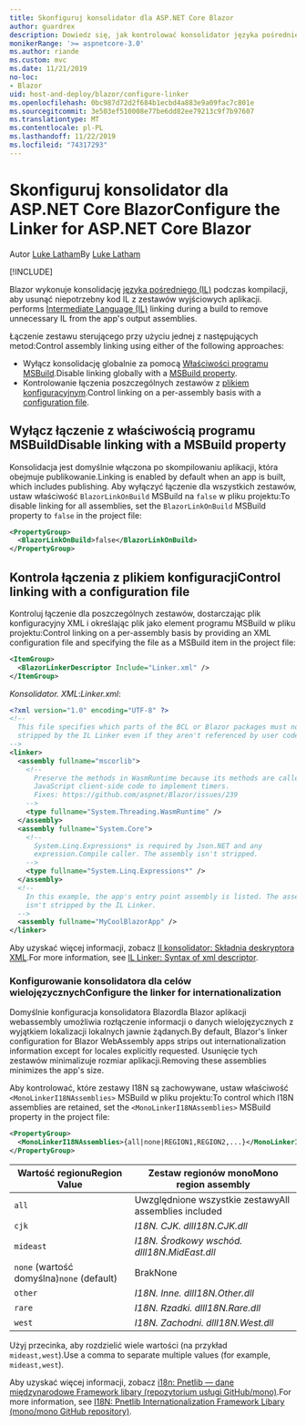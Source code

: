 ```yaml
---
title: Skonfiguruj konsolidator dla ASP.NET Core Blazor
author: guardrex
description: Dowiedz się, jak kontrolować konsolidator języka pośredniego (IL) podczas kompilowania aplikacji Blazor.
monikerRange: '>= aspnetcore-3.0'
ms.author: riande
ms.custom: mvc
ms.date: 11/21/2019
no-loc:
- Blazor
uid: host-and-deploy/blazor/configure-linker
ms.openlocfilehash: 0bc987d72d2f684b1ecbd4a883e9a09fac7c801e
ms.sourcegitcommit: 3e503ef510008e77be6dd82ee79213c9f7b97607
ms.translationtype: MT
ms.contentlocale: pl-PL
ms.lasthandoff: 11/22/2019
ms.locfileid: "74317293"
---
```

# <a name="configure-the-linker-for-aspnet-core-opno-locblazor"></a><span data-ttu-id="2c4f0-103">Skonfiguruj konsolidator dla ASP.NET Core Blazor</span><span class="sxs-lookup"><span data-stu-id="2c4f0-103">Configure the Linker for ASP.NET Core Blazor</span></span>

<span data-ttu-id="2c4f0-104">Autor [Luke Latham](https://github.com/guardrex)</span><span class="sxs-lookup"><span data-stu-id="2c4f0-104">By [Luke Latham](https://github.com/guardrex)</span></span>

[!INCLUDE[](~/includes/blazorwasm-preview-notice.md)]

Blazor<span data-ttu-id="2c4f0-105"> wykonuje konsolidację [języka pośredniego (IL)](/dotnet/standard/managed-code#intermediate-language--execution) podczas kompilacji, aby usunąć niepotrzebny kod IL z zestawów wyjściowych aplikacji.</span><span class="sxs-lookup"><span data-stu-id="2c4f0-105"> performs [Intermediate Language (IL)](/dotnet/standard/managed-code#intermediate-language--execution) linking during a build to remove unnecessary IL from the app's output assemblies.</span></span>

<span data-ttu-id="2c4f0-106">Łączenie zestawu sterującego przy użyciu jednej z następujących metod:</span><span class="sxs-lookup"><span data-stu-id="2c4f0-106">Control assembly linking using either of the following approaches:</span></span>

* <span data-ttu-id="2c4f0-107">Wyłącz konsolidację globalnie za pomocą [Właściwości programu MSBuild](#disable-linking-with-a-msbuild-property).</span><span class="sxs-lookup"><span data-stu-id="2c4f0-107">Disable linking globally with a [MSBuild property](#disable-linking-with-a-msbuild-property).</span></span>
* <span data-ttu-id="2c4f0-108">Kontrolowanie łączenia poszczególnych zestawów z [plikiem konfiguracyjnym](#control-linking-with-a-configuration-file).</span><span class="sxs-lookup"><span data-stu-id="2c4f0-108">Control linking on a per-assembly basis with a [configuration file](#control-linking-with-a-configuration-file).</span></span>

## <a name="disable-linking-with-a-msbuild-property"></a><span data-ttu-id="2c4f0-109">Wyłącz łączenie z właściwością programu MSBuild</span><span class="sxs-lookup"><span data-stu-id="2c4f0-109">Disable linking with a MSBuild property</span></span>

<span data-ttu-id="2c4f0-110">Konsolidacja jest domyślnie włączona po skompilowaniu aplikacji, która obejmuje publikowanie.</span><span class="sxs-lookup"><span data-stu-id="2c4f0-110">Linking is enabled by default when an app is built, which includes publishing.</span></span> <span data-ttu-id="2c4f0-111">Aby wyłączyć łączenie dla wszystkich zestawów, ustaw właściwość `BlazorLinkOnBuild` MSBuild na `false` w pliku projektu:</span><span class="sxs-lookup"><span data-stu-id="2c4f0-111">To disable linking for all assemblies, set the `BlazorLinkOnBuild` MSBuild property to `false` in the project file:</span></span>

```xml
<PropertyGroup>
  <BlazorLinkOnBuild>false</BlazorLinkOnBuild>
</PropertyGroup>
```

## <a name="control-linking-with-a-configuration-file"></a><span data-ttu-id="2c4f0-112">Kontrola łączenia z plikiem konfiguracji</span><span class="sxs-lookup"><span data-stu-id="2c4f0-112">Control linking with a configuration file</span></span>

<span data-ttu-id="2c4f0-113">Kontroluj łączenie dla poszczególnych zestawów, dostarczając plik konfiguracyjny XML i określając plik jako element programu MSBuild w pliku projektu:</span><span class="sxs-lookup"><span data-stu-id="2c4f0-113">Control linking on a per-assembly basis by providing an XML configuration file and specifying the file as a MSBuild item in the project file:</span></span>

```xml
<ItemGroup>
  <BlazorLinkerDescriptor Include="Linker.xml" />
</ItemGroup>
```

<span data-ttu-id="2c4f0-114">*Konsolidator. XML*:</span><span class="sxs-lookup"><span data-stu-id="2c4f0-114">*Linker.xml*:</span></span>

```xml
<?xml version="1.0" encoding="UTF-8" ?>
<!--
  This file specifies which parts of the BCL or Blazor packages must not be
  stripped by the IL Linker even if they aren't referenced by user code.
-->
<linker>
  <assembly fullname="mscorlib">
    <!--
      Preserve the methods in WasmRuntime because its methods are called by 
      JavaScript client-side code to implement timers.
      Fixes: https://github.com/aspnet/Blazor/issues/239
    -->
    <type fullname="System.Threading.WasmRuntime" />
  </assembly>
  <assembly fullname="System.Core">
    <!--
      System.Linq.Expressions* is required by Json.NET and any 
      expression.Compile caller. The assembly isn't stripped.
    -->
    <type fullname="System.Linq.Expressions*" />
  </assembly>
  <!--
    In this example, the app's entry point assembly is listed. The assembly
    isn't stripped by the IL Linker.
  -->
  <assembly fullname="MyCoolBlazorApp" />
</linker>
```

<span data-ttu-id="2c4f0-115">Aby uzyskać więcej informacji, zobacz [Il konsolidator: Składnia deskryptora XML](https://github.com/mono/linker/blob/master/src/linker/README.md#syntax-of-xml-descriptor).</span><span class="sxs-lookup"><span data-stu-id="2c4f0-115">For more information, see [IL Linker: Syntax of xml descriptor](https://github.com/mono/linker/blob/master/src/linker/README.md#syntax-of-xml-descriptor).</span></span>

### <a name="configure-the-linker-for-internationalization"></a><span data-ttu-id="2c4f0-116">Konfigurowanie konsolidatora dla celów wielojęzycznych</span><span class="sxs-lookup"><span data-stu-id="2c4f0-116">Configure the linker for internationalization</span></span>

<span data-ttu-id="2c4f0-117">Domyślnie konfiguracja konsolidatora Blazordla Blazor aplikacji webassembly umożliwia rozłączenie informacji o danych wielojęzycznych z wyjątkiem lokalizacji lokalnych jawnie żądanych.</span><span class="sxs-lookup"><span data-stu-id="2c4f0-117">By default, Blazor's linker configuration for Blazor WebAssembly apps strips out internationalization information except for locales explicitly requested.</span></span> <span data-ttu-id="2c4f0-118">Usunięcie tych zestawów minimalizuje rozmiar aplikacji.</span><span class="sxs-lookup"><span data-stu-id="2c4f0-118">Removing these assemblies minimizes the app's size.</span></span>

<span data-ttu-id="2c4f0-119">Aby kontrolować, które zestawy I18N są zachowywane, ustaw właściwość `<MonoLinkerI18NAssemblies>` MSBuild w pliku projektu:</span><span class="sxs-lookup"><span data-stu-id="2c4f0-119">To control which I18N assemblies are retained, set the `<MonoLinkerI18NAssemblies>` MSBuild property in the project file:</span></span>

```xml
<PropertyGroup>
  <MonoLinkerI18NAssemblies>{all|none|REGION1,REGION2,...}</MonoLinkerI18NAssemblies>
</PropertyGroup>
```

| <span data-ttu-id="2c4f0-120">Wartość regionu</span><span class="sxs-lookup"><span data-stu-id="2c4f0-120">Region Value</span></span>     | <span data-ttu-id="2c4f0-121">Zestaw regionów mono</span><span class="sxs-lookup"><span data-stu-id="2c4f0-121">Mono region assembly</span></span>    |
| ---------------- | ----------------------- |
| `all`            | <span data-ttu-id="2c4f0-122">Uwzględnione wszystkie zestawy</span><span class="sxs-lookup"><span data-stu-id="2c4f0-122">All assemblies included</span></span> |
| `cjk`            | <span data-ttu-id="2c4f0-123">*I18N. CJK. dll*</span><span class="sxs-lookup"><span data-stu-id="2c4f0-123">*I18N.CJK.dll*</span></span>          |
| `mideast`        | <span data-ttu-id="2c4f0-124">*I18N. Środkowy wschód. dll*</span><span class="sxs-lookup"><span data-stu-id="2c4f0-124">*I18N.MidEast.dll*</span></span>      |
| <span data-ttu-id="2c4f0-125">`none` (wartość domyślna)</span><span class="sxs-lookup"><span data-stu-id="2c4f0-125">`none` (default)</span></span> | <span data-ttu-id="2c4f0-126">Brak</span><span class="sxs-lookup"><span data-stu-id="2c4f0-126">None</span></span>                    |
| `other`          | <span data-ttu-id="2c4f0-127">*I18N. Inne. dll*</span><span class="sxs-lookup"><span data-stu-id="2c4f0-127">*I18N.Other.dll*</span></span>        |
| `rare`           | <span data-ttu-id="2c4f0-128">*I18N. Rzadki. dll*</span><span class="sxs-lookup"><span data-stu-id="2c4f0-128">*I18N.Rare.dll*</span></span>         |
| `west`           | <span data-ttu-id="2c4f0-129">*I18N. Zachodni. dll*</span><span class="sxs-lookup"><span data-stu-id="2c4f0-129">*I18N.West.dll*</span></span>         |

<span data-ttu-id="2c4f0-130">Użyj przecinka, aby rozdzielić wiele wartości (na przykład `mideast,west`).</span><span class="sxs-lookup"><span data-stu-id="2c4f0-130">Use a comma to separate multiple values (for example, `mideast,west`).</span></span>

<span data-ttu-id="2c4f0-131">Aby uzyskać więcej informacji, zobacz [i18n: Pnetlib — dane międzynarodowe Framework libary (repozytorium usługi GitHub/mono)](https://github.com/mono/mono/tree/master/mcs/class/I18N).</span><span class="sxs-lookup"><span data-stu-id="2c4f0-131">For more information, see [I18N: Pnetlib Internationalization Framework Libary (mono/mono GitHub repository)](https://github.com/mono/mono/tree/master/mcs/class/I18N).</span></span>
